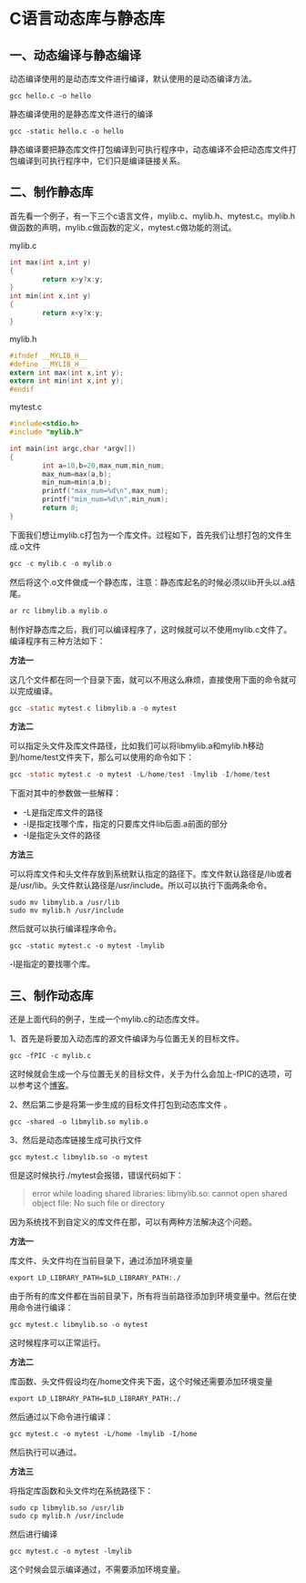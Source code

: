 # C语言动态库与静态库

## 一、动态编译与静态编译

动态编译使用的是动态库文件进行编译，默认使用的是动态编译方法。

```shell
gcc hello.c -o hello
```

静态编译使用的是静态库文件进行的编译

```shell
gcc -static hello.c -o hello
```

静态编译要把静态库文件打包编译到可执行程序中，动态编译不会把动态库文件打包编译到可执行程序中，它们只是编译链接关系。

## 二、制作静态库

首先看一个例子，有一下三个c语言文件，mylib.c、mylib.h、mytest.c。mylib.h做函数的声明，mylib.c做函数的定义，mytest.c做功能的测试。

mylib.c

```c
int max(int x,int y)
{
        return x>y?x:y;
}
int min(int x,int y)
{
        return x<y?x:y;
}
```

mylib.h

```c
#ifndef __MYLIB_H__
#define __MYLIB_H__
extern int max(int x,int y);
extern int min(int x,int y);
#endif
```

mytest.c

```c
#include<stdio.h>
#include "mylib.h"

int main(int argc,char *argv[])
{
        int a=10,b=20,max_num,min_num;
        max_num=max(a,b);
        min_num=min(a,b);
        printf("max_num=%d\n",max_num);
        printf("min_num=%d\n",min_num);
        return 0;
}
```

下面我们想让mylib.c打包为一个库文件。过程如下，首先我们让想打包的文件生成.o文件

```c
gcc -c mylib.c -o mylib.o
```

然后将这个.o文件做成一个静态库，注意：静态库起名的时候必须以lib开头以.a结尾。

```c
ar rc libmylib.a mylib.o
```

制作好静态库之后，我们可以编译程序了，这时候就可以不使用mylib.c文件了。编译程序有三种方法如下：

**方法一**

这几个文件都在同一个目录下面，就可以不用这么麻烦，直接使用下面的命令就可以完成编译。

```c
gcc -static mytest.c libmylib.a -o mytest
```

**方法二**

可以指定头文件及库文件路径，比如我们可以将libmylib.a和mylib.h移动到/home/test文件夹下，那么可以使用的命令如下：

```c
gcc -static mytest.c -o mytest -L/home/test -lmylib -I/home/test
```

下面对其中的参数做一些解释：

* -L是指定库文件的路径
* -l是指定找哪个库，指定的只要库文件lib后面.a前面的部分
* -I是指定头文件的路径

**方法三**

可以将库文件和头文件存放到系统默认指定的路径下。库文件默认路径是/lib或者是/usr/lib。头文件默认路径是/usr/include。所以可以执行下面两条命令。

```shell
sudo mv libmylib.a /usr/lib
sudo mv mylib.h /usr/include
```

然后就可以执行编译程序命令。

```shell
gcc -static mytest.c -o mytest -lmylib
```

-l是指定的要找哪个库。



## 三、制作动态库

还是上面代码的例子，生成一个mylib.c的动态库文件。

1、首先是将要加入动态库的源文件编译为与位置无关的目标文件。

```shell
gcc -fPIC -c mylib.c
```

这时候就会生成一个与位置无关的目标文件，关于为什么会加上-fPIC的选项，可以参考这个[博客](https://blog.csdn.net/itworld123/article/details/117587091)。

2、然后第二步是将第一步生成的目标文件打包到动态库文件 。

```shell
gcc -shared -o libmylib.so mylib.o
```

3、然后是动态库链接生成可执行文件

```shell
gcc mytest.c libmylib.so -o mytest
```

但是这时候执行./mytest会报错，错误代码如下：

> error while loading shared libraries: libmylib.so: cannot open shared object file: No such file or directory

因为系统找不到自定义的库文件在那，可以有两种方法解决这个问题。

**方法一**

库文件、头文件均在当前目录下，通过添加环境变量

```shell
export LD_LIBRARY_PATH=$LD_LIBRARY_PATH:./
```

由于所有的库文件都在当前目录下，所有将当前路径添加到环境变量中。然后在使用命令进行编译：

```shell
gcc mytest.c libmylib.so -o mytest
```

这时候程序可以正常运行。

**方法二**

库函数、头文件假设均在/home文件夹下面，这个时候还需要添加环境变量

```shell
export LD_LIBRARY_PATH=$LD_LIBRARY_PATH:./
```

然后通过以下命令进行编译：

```shell
gcc mytest.c -o mytest -L/home -lmylib -I/home
```

然后执行可以通过。

**方法三**

将指定库函数和头文件均在系统路径下：

```shell
sudo cp libmylib.so /usr/lib
sudo cp mylib.h /usr/include
```

然后进行编译

```shell
gcc mytest.c -o mytest -lmylib
```

这个时候会显示编译通过，不需要添加环境变量。